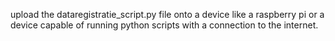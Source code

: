 upload the dataregistratie_script.py file onto a device like a raspberry pi or a
device capable of running python scripts with a connection to the internet.
